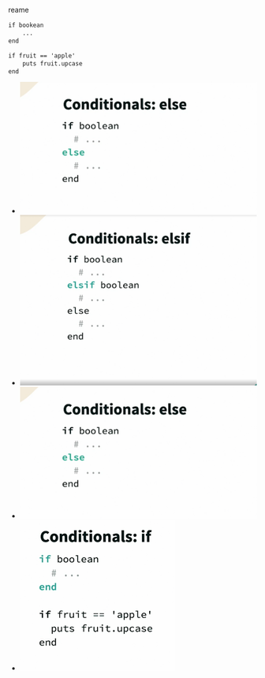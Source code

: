reame




```
if bookean 
    ...
end 
```

```
if fruit == 'apple'
    puts fruit.upcase
end 
```
* ![control_structures](./images/image2.png)
* ![image1](./images/image1.png)
* ![image2](./images/image2.png)
* ![image3](./images/image3.png)